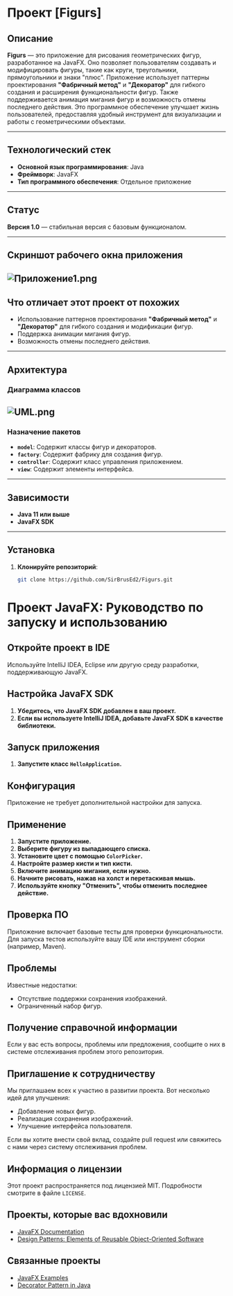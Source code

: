 # Проект [Figurs]

## Описание

**Figurs** — это приложение для рисования геометрических фигур, разработанное на JavaFX. Оно позволяет пользователям создавать и модифицировать фигуры, такие как круги, треугольники, прямоугольники и знаки "плюс". Приложение использует паттерны проектирования **"Фабричный метод"** и **"Декоратор"** для гибкого создания и расширения функциональности фигур. Также поддерживается анимация мигания фигур и возможность отмены последнего действия. Это программное обеспечение улучшает жизнь пользователей, предоставляя удобный инструмент для визуализации и работы с геометрическими объектами.

---

## Технологический стек

- **Основной язык программирования**: Java
- **Фреймворк**: JavaFX
- **Тип программного обеспечения**: Отдельное приложение

---

## Статус

**Версия 1.0** — стабильная версия с базовым функционалом.

---

## Скриншот рабочего окна приложения
![Приложение1.png](%D0%9F%D1%80%D0%B8%D0%BB%D0%BE%D0%B6%D0%B5%D0%BD%D0%B8%D0%B51.png)
---

## Что отличает этот проект от похожих

- Использование паттернов проектирования **"Фабричный метод"** и **"Декоратор"** для гибкого создания и модификации фигур.
- Поддержка анимации мигания фигур.
- Возможность отмены последнего действия.

---

## Архитектура

### Диаграмма классов

![UML.png](UML.png)
---

### Назначение пакетов

- **`model`**: Содержит классы фигур и декораторов.
- **`factory`**: Содержит фабрику для создания фигур.
- **`controller`**: Содержит класс управления приложением.
- **`view`**: Содержит элементы интерфейса.

---

## Зависимости

- **Java 11 или выше**
- **JavaFX SDK**

---

## Установка

1. **Клонируйте репозиторий**:
   ```bash
   git clone https://github.com/SirBrusEd2/Figurs.git
# Проект JavaFX: Руководство по запуску и использованию

## Откройте проект в IDE

Используйте IntelliJ IDEA, Eclipse или другую среду разработки, поддерживающую JavaFX.

## Настройка JavaFX SDK

1. **Убедитесь, что JavaFX SDK добавлен в ваш проект.**
2. **Если вы используете IntelliJ IDEA, добавьте JavaFX SDK в качестве библиотеки.**

## Запуск приложения

1. **Запустите класс `HelloApplication`.**

## Конфигурация

Приложение не требует дополнительной настройки для запуска.

## Применение

1. **Запустите приложение.**
2. **Выберите фигуру из выпадающего списка.**
3. **Установите цвет с помощью `ColorPicker`.**
4. **Настройте размер кисти и тип кисти.**
5. **Включите анимацию мигания, если нужно.**
6. **Начните рисовать, нажав на холст и перетаскивая мышь.**
7. **Используйте кнопку "Отменить", чтобы отменить последнее действие.**

## Проверка ПО

Приложение включает базовые тесты для проверки функциональности. Для запуска тестов используйте вашу IDE или инструмент сборки (например, Maven).

## Проблемы

Известные недостатки:

- Отсутствие поддержки сохранения изображений.
- Ограниченный набор фигур.

## Получение справочной информации

Если у вас есть вопросы, проблемы или предложения, сообщите о них в системе отслеживания проблем этого репозитория.

## Приглашение к сотрудничеству

Мы приглашаем всех к участию в развитии проекта. Вот несколько идей для улучшения:

- Добавление новых фигур.
- Реализация сохранения изображений.
- Улучшение интерфейса пользователя.

Если вы хотите внести свой вклад, создайте pull request или свяжитесь с нами через систему отслеживания проблем.

## Информация о лицензии

Этот проект распространяется под лицензией MIT. Подробности смотрите в файле `LICENSE`.

## Проекты, которые вас вдохновили

- [JavaFX Documentation](https://openjfx.io/)
- [Design Patterns: Elements of Reusable Object-Oriented Software](https://www.amazon.com/Design-Patterns-Elements-Reusable-Object-Oriented/dp/0201633612)

## Связанные проекты

- [JavaFX Examples](https://github.com/openjfx/samples)
- [Decorator Pattern in Java](https://refactoring.guru/design-patterns/decorator)
